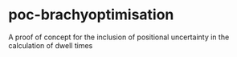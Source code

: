 # poc-brachyoptimisation
A proof of concept for the inclusion of positional uncertainty in the calculation of dwell times
